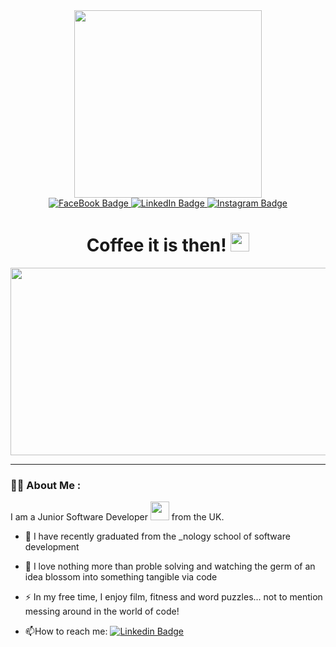 <div id="header" align="center">
  <img src="https://media.giphy.com/media/vhVqGkxDYxAaRbOWVp/giphy.gif" width="300"/>
  <div id="badges">
  <a href="https://www.facebook.com/renato.sormaniL">
    <img src="https://img.shields.io/badge/FaceBook-blue?style=for-the-badge&logo=facebook&logoColor=white" alt="FaceBook Badge"/>
  </a>
  <a href="https://www.linkedin.com/in/renato-sormani-87a56b68">
    <img src="https://img.shields.io/badge/LinkedIn-gray?style=for-the-badge&logo=linkedin&logoColor=white" alt="LinkedIn Badge"/>
  </a>
  <a href="https://www.instagram.com/renato.sormani.1979/">
    <img src="https://img.shields.io/badge/Instagram-blue?style=for-the-badge&logo=instagram&logoColor=white" alt="Instagram Badge"/>
  </a>
</div>
<img src="https://komarev.com/ghpvc/?username=RenSormani&style=flat-square&color=gray" alt=""/>
<h1>
  Coffee it is then!
  <img src="https://media.giphy.com/media/hvRJCLFzcasrR4ia7z/giphy.gif" width="30px"/>
</h1>
</div>

<div align="center">
  <img src="https://media.giphy.com/media/dWesBcTLavkZuG35MI/giphy.gif" width="600" height="300"/>
</div>

---

### :man_technologist: About Me :
I am a Junior Software Developer <img src="https://media.giphy.com/media/WUlplcMpOCEmTGBtBW/giphy.gif" width="30"> from the UK.
- :telescope: I have recently graduated from the _nology school of software development

- :seedling: I love nothing more than proble solving and watching the germ of an idea blossom into something tangible via code

- :zap: In my free time, I enjoy film, fitness and word puzzles... not to mention messing around in the world of code!

- :mailbox:How to reach me: [![Linkedin Badge](https://img.shields.io/badge/LinkedIn-gray?style=flat&logo=Linkedin&logoColor=white)](https://www.linkedin.com/in/renato-sormani-87a56b68)


